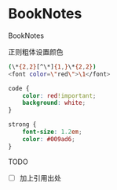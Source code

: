 # BookNotes
BookNotes


正则粗体设置颜色
```bash
(\*{2,2}[^\*]{1,}\*{2,2})
<font color=\"red\">\1</font>
```
```css
code {
	color: red!important;
	background: white;
}

strong {
    font-size: 1.2em;
	color: #009ad6;
}
```


TODO

- [ ] 加上引用出处
